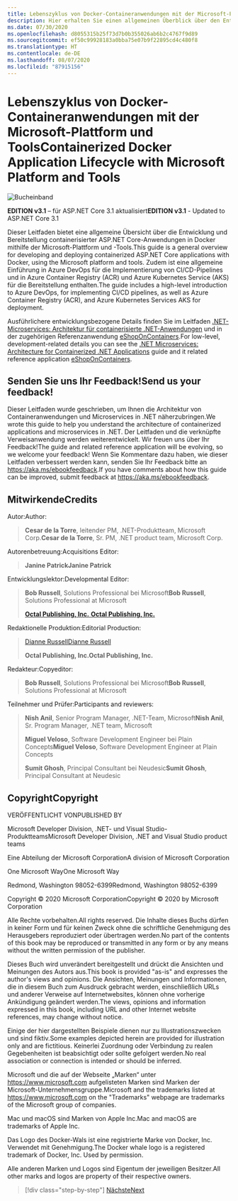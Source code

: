 ```yaml
---
title: Lebenszyklus von Docker-Containeranwendungen mit der Microsoft-Plattform und Tools
description: Hier erhalten Sie einen allgemeinen Überblick über den Entwicklungs- und Bereitstellungsprozess für containerisierte Anwendungen mit Docker- und Microsoft-Plattformen und -Tools.
ms.date: 07/30/2020
ms.openlocfilehash: d8055315b25f73d7b0b355026ab6b2c4767f9d89
ms.sourcegitcommit: ef50c99928183a0bba75e07b9f22895cd4c480f8
ms.translationtype: HT
ms.contentlocale: de-DE
ms.lasthandoff: 08/07/2020
ms.locfileid: "87915156"
---
```

# <a name="containerized-docker-application-lifecycle-with-microsoft-platform-and-tools"></a><span data-ttu-id="57498-103">Lebenszyklus von Docker-Containeranwendungen mit der Microsoft-Plattform und Tools</span><span class="sxs-lookup"><span data-stu-id="57498-103">Containerized Docker Application Lifecycle with Microsoft Platform and Tools</span></span>

![Bucheinband](./media/devops-book-cover-large-we.png)

<span data-ttu-id="57498-105">**EDITION v3.1** – für ASP.NET Core 3.1 aktualisiert</span><span class="sxs-lookup"><span data-stu-id="57498-105">**EDITION v3.1** - Updated to ASP.NET Core 3.1</span></span>

<span data-ttu-id="57498-106">Dieser Leitfaden bietet eine allgemeine Übersicht über die Entwicklung und Bereitstellung containerisierter ASP.NET Core-Anwendungen in Docker mithilfe der Microsoft-Plattform und -Tools.</span><span class="sxs-lookup"><span data-stu-id="57498-106">This guide is a general overview for developing and deploying containerized ASP.NET Core applications with Docker, using the Microsoft platform and tools.</span></span> <span data-ttu-id="57498-107">Zudem ist eine allgemeine Einführung in Azure DevOps für die Implementierung von CI/CD-Pipelines und in Azure Container Registry (ACR) und Azure Kubernetes Service (AKS) für die Bereitstellung enthalten.</span><span class="sxs-lookup"><span data-stu-id="57498-107">The guide includes a high-level introduction to Azure DevOps, for implementing CI/CD pipelines, as well as Azure Container Registry (ACR), and Azure Kubernetes Services AKS for deployment.</span></span>

<span data-ttu-id="57498-108">Ausführlichere entwicklungsbezogene Details finden Sie im Leitfaden [.NET-Microservices: Architektur für containerisierte .NET-Anwendungen](https://docs.microsoft.com/dotnet/architecture/microservices/) und in der zugehörigen Referenzanwendung [eShopOnContainers](https://github.com/dotnet-architecture/eShopOnContainers).</span><span class="sxs-lookup"><span data-stu-id="57498-108">For low-level, development-related details you can see the [.NET Microservices: Architecture for Containerized .NET Applications](https://docs.microsoft.com/dotnet/architecture/microservices/) guide and it related reference application [eShopOnContainers](https://github.com/dotnet-architecture/eShopOnContainers).</span></span>

## <a name="send-us-your-feedback"></a><span data-ttu-id="57498-109">Senden Sie uns Ihr Feedback!</span><span class="sxs-lookup"><span data-stu-id="57498-109">Send us your feedback!</span></span>

<span data-ttu-id="57498-110">Dieser Leitfaden wurde geschrieben, um Ihnen die Architektur von Containeranwendungen und Microservices in .NET näherzubringen.</span><span class="sxs-lookup"><span data-stu-id="57498-110">We wrote this guide to help you understand the architecture of containerized applications and microservices in .NET.</span></span> <span data-ttu-id="57498-111">Der Leitfaden und die verknüpfte Verweisanwendung werden weiterentwickelt. Wir freuen uns über Ihr Feedback!</span><span class="sxs-lookup"><span data-stu-id="57498-111">The guide and related reference application will be evolving, so we welcome your feedback!</span></span> <span data-ttu-id="57498-112">Wenn Sie Kommentare dazu haben, wie dieser Leitfaden verbessert werden kann, senden Sie Ihr Feedback bitte an <https://aka.ms/ebookfeedback>.</span><span class="sxs-lookup"><span data-stu-id="57498-112">If you have comments about how this guide can be improved, submit feedback at <https://aka.ms/ebookfeedback>.</span></span>

## <a name="credits"></a><span data-ttu-id="57498-113">Mitwirkende</span><span class="sxs-lookup"><span data-stu-id="57498-113">Credits</span></span>

<span data-ttu-id="57498-114">Autor:</span><span class="sxs-lookup"><span data-stu-id="57498-114">Author:</span></span>

> <span data-ttu-id="57498-115">**Cesar de la Torre**, leitender PM, .NET-Produktteam, Microsoft Corp.</span><span class="sxs-lookup"><span data-stu-id="57498-115">**Cesar de la Torre**, Sr. PM, .NET product team, Microsoft Corp.</span></span>

<span data-ttu-id="57498-116">Autorenbetreuung:</span><span class="sxs-lookup"><span data-stu-id="57498-116">Acquisitions Editor:</span></span>

> <span data-ttu-id="57498-117">**Janine Patrick**</span><span class="sxs-lookup"><span data-stu-id="57498-117">**Janine Patrick**</span></span>

<span data-ttu-id="57498-118">Entwicklungslektor:</span><span class="sxs-lookup"><span data-stu-id="57498-118">Developmental Editor:</span></span>

> <span data-ttu-id="57498-119">**Bob Russell**, Solutions Professional bei Microsoft</span><span class="sxs-lookup"><span data-stu-id="57498-119">**Bob Russell**, Solutions Professional at Microsoft</span></span>
>
> [<span data-ttu-id="57498-120">**Octal Publishing, Inc.** </span><span class="sxs-lookup"><span data-stu-id="57498-120">**Octal Publishing, Inc.**</span></span>](http://www.octalpub.com/)

<span data-ttu-id="57498-121">Redaktionelle Produktion:</span><span class="sxs-lookup"><span data-stu-id="57498-121">Editorial Production:</span></span>

> [<span data-ttu-id="57498-122">Dianne Russell</span><span class="sxs-lookup"><span data-stu-id="57498-122">Dianne Russell</span></span>](http://www.octalpub.com/)
>
> <span data-ttu-id="57498-123">**Octal Publishing, Inc.**</span><span class="sxs-lookup"><span data-stu-id="57498-123">**Octal Publishing, Inc.**</span></span>

<span data-ttu-id="57498-124">Redakteur:</span><span class="sxs-lookup"><span data-stu-id="57498-124">Copyeditor:</span></span>

> <span data-ttu-id="57498-125">**Bob Russell**, Solutions Professional bei Microsoft</span><span class="sxs-lookup"><span data-stu-id="57498-125">**Bob Russell**, Solutions Professional at Microsoft</span></span>

<span data-ttu-id="57498-126">Teilnehmer und Prüfer:</span><span class="sxs-lookup"><span data-stu-id="57498-126">Participants and reviewers:</span></span>

> <span data-ttu-id="57498-127">**Nish Anil**, Senior Program Manager, .NET-Team, Microsoft</span><span class="sxs-lookup"><span data-stu-id="57498-127">**Nish Anil**, Sr. Program Manager, .NET team, Microsoft</span></span>
>
> <span data-ttu-id="57498-128">**Miguel Veloso**, Software Development Engineer bei Plain Concepts</span><span class="sxs-lookup"><span data-stu-id="57498-128">**Miguel Veloso**, Software Development Engineer at Plain Concepts</span></span>
>
> <span data-ttu-id="57498-129">**Sumit Ghosh**, Principal Consultant bei Neudesic</span><span class="sxs-lookup"><span data-stu-id="57498-129">**Sumit Ghosh**, Principal Consultant at Neudesic</span></span>

## <a name="copyright"></a><span data-ttu-id="57498-130">Copyright</span><span class="sxs-lookup"><span data-stu-id="57498-130">Copyright</span></span>

<span data-ttu-id="57498-131">VERÖFFENTLICHT VON</span><span class="sxs-lookup"><span data-stu-id="57498-131">PUBLISHED BY</span></span>

<span data-ttu-id="57498-132">Microsoft Developer Division, .NET- und Visual Studio-Produktteams</span><span class="sxs-lookup"><span data-stu-id="57498-132">Microsoft Developer Division, .NET and Visual Studio product teams</span></span>

<span data-ttu-id="57498-133">Eine Abteilung der Microsoft Corporation</span><span class="sxs-lookup"><span data-stu-id="57498-133">A division of Microsoft Corporation</span></span>

<span data-ttu-id="57498-134">One Microsoft Way</span><span class="sxs-lookup"><span data-stu-id="57498-134">One Microsoft Way</span></span>

<span data-ttu-id="57498-135">Redmond, Washington 98052-6399</span><span class="sxs-lookup"><span data-stu-id="57498-135">Redmond, Washington 98052-6399</span></span>

<span data-ttu-id="57498-136">Copyright &copy; 2020 Microsoft Corporation</span><span class="sxs-lookup"><span data-stu-id="57498-136">Copyright &copy; 2020 by Microsoft Corporation</span></span>

<span data-ttu-id="57498-137">Alle Rechte vorbehalten.</span><span class="sxs-lookup"><span data-stu-id="57498-137">All rights reserved.</span></span> <span data-ttu-id="57498-138">Die Inhalte dieses Buchs dürfen in keiner Form und für keinen Zweck ohne die schriftliche Genehmigung des Herausgebers reproduziert oder übertragen werden.</span><span class="sxs-lookup"><span data-stu-id="57498-138">No part of the contents of this book may be reproduced or transmitted in any form or by any means without the written permission of the publisher.</span></span>

<span data-ttu-id="57498-139">Dieses Buch wird unverändert bereitgestellt und drückt die Ansichten und Meinungen des Autors aus.</span><span class="sxs-lookup"><span data-stu-id="57498-139">This book is provided "as-is" and expresses the author's views and opinions.</span></span> <span data-ttu-id="57498-140">Die Ansichten, Meinungen und Informationen, die in diesem Buch zum Ausdruck gebracht werden, einschließlich URLs und anderer Verweise auf Internetwebsites, können ohne vorherige Ankündigung geändert werden.</span><span class="sxs-lookup"><span data-stu-id="57498-140">The views, opinions and information expressed in this book, including URL and other Internet website references, may change without notice.</span></span>

<span data-ttu-id="57498-141">Einige der hier dargestellten Beispiele dienen nur zu Illustrationszwecken und sind fiktiv.</span><span class="sxs-lookup"><span data-stu-id="57498-141">Some examples depicted herein are provided for illustration only and are fictitious.</span></span> <span data-ttu-id="57498-142">Keinerlei Zuordnung oder Verbindung zu realen Gegebenheiten ist beabsichtigt oder sollte gefolgert werden.</span><span class="sxs-lookup"><span data-stu-id="57498-142">No real association or connection is intended or should be inferred.</span></span>

<span data-ttu-id="57498-143">Microsoft und die auf der Webseite „Marken“ unter <https://www.microsoft.com> aufgelisteten Marken sind Marken der Microsoft-Unternehmensgruppe.</span><span class="sxs-lookup"><span data-stu-id="57498-143">Microsoft and the trademarks listed at <https://www.microsoft.com> on the "Trademarks" webpage are trademarks of the Microsoft group of companies.</span></span>

<span data-ttu-id="57498-144">Mac und macOS sind Marken von Apple Inc.</span><span class="sxs-lookup"><span data-stu-id="57498-144">Mac and macOS are trademarks of Apple Inc.</span></span>

<span data-ttu-id="57498-145">Das Logo des Docker-Wals ist eine registrierte Marke von Docker, Inc. Verwendet mit Genehmigung.</span><span class="sxs-lookup"><span data-stu-id="57498-145">The Docker whale logo is a registered trademark of Docker, Inc. Used by permission.</span></span>

<span data-ttu-id="57498-146">Alle anderen Marken und Logos sind Eigentum der jeweiligen Besitzer.</span><span class="sxs-lookup"><span data-stu-id="57498-146">All other marks and logos are property of their respective owners.</span></span>

>[!div class="step-by-step"]
>[<span data-ttu-id="57498-147">Nächste</span><span class="sxs-lookup"><span data-stu-id="57498-147">Next</span></span>](introduction-to-containers-and-docker.md)
